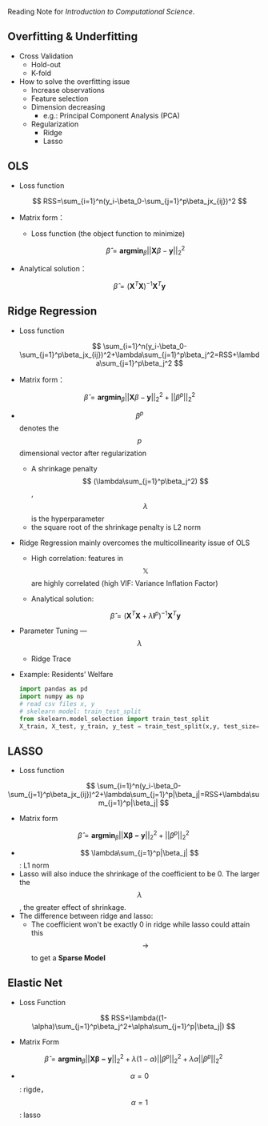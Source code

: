 Reading Note for *Introduction to Computational Science*.

## Overfitting & Underfitting
- Cross Validation
    - Hold-out
    - K-fold
- How to solve the overfitting issue
    - Increase observations
    - Feature selection
    - Dimension decreasing
        - e.g.: Principal Component Analysis (PCA)
    - Regularization
        - Ridge
        - Lasso


## OLS
- Loss function
  
    $$
    RSS=\sum_{i=1}^n(y_i-\beta_0-\sum_{j=1}^p\beta_jx_{ij})^2
    $$
    
- Matrix form：
  - Loss function (the object function to minimize)
    
      $$
      \hat{\beta}=\mathbf{argmin}_{\beta}||\mathbf{X}\beta-\mathbf{y}||_2^2
      $$
  
- Analytical solution：
  
    $$
    \hat{\beta}=(\mathbf{X}^T\mathbf{X})^{-1}\mathbf{X}^T\mathbf{y}
    $$
    

## Ridge Regression

- Loss function
  
    $$
    \sum_{i=1}^n(y_i-\beta_0-\sum_{j=1}^p\beta_jx_{ij})^2+\lambda\sum_{j=1}^p\beta_j^2=RSS+\lambda\sum_{j=1}^p\beta_j^2
    $$
    
- Matrix form：
  
    $$
    \hat{\beta}=\mathbf{argmin}_{\beta}||\mathbf{X}\beta-\mathbf{y}||_2^2+||\beta^p||_2^2
    $$
    
- $$ \beta^p $$ denotes the $$p$$ dimensional vector after regularization
    - A shrinkage penalty $$ (\lambda\sum_{j=1}^p\beta_j^2) $$, $$ \lambda $$ is the hyperparameter
    - the square root of the shrinkage penalty is L2 norm
- Ridge Regression mainly overcomes the multicollinearity issue of OLS
    - High correlation: features in $$ \mathbb{X} $$ are highly correlated (high VIF: Variance Inflation Factor)
    - Analytical solution:
      
        $$
        \hat{\beta}=(\mathbf{X}^T\mathbf{X}+\lambda\mathbf{I}^p)^{-1}\mathbf{X}^T\mathbf{y}
        $$
    
- Parameter Tuning — $$ \lambda $$
    - Ridge Trace
- Example: Residents’ Welfare
  
    ```python
    import pandas as pd
    import numpy as np
    # read csv files x, y
    # skelearn model: train_test_split
    from skelearn.model_selection import train_test_split
    X_train, X_test, y_train, y_test = train_test_split(x,y, test_size=.3. random_state=728)
    ```
## LASSO

- Loss function

$$
\sum_{i=1}^n(y_i-\beta_0-\sum_{j=1}^p\beta_jx_{ij})^2+\lambda\sum_{j=1}^p|\beta_j|=RSS+\lambda\sum_{j=1}^p|\beta_j|
$$

- Matrix form

$$
\hat{\beta}=\mathbf{argmin}_{\beta}||\mathbf{X\beta-y}||_2^2+||\beta^p||_2^2
$$

- $$ \lambda\sum_{j=1}^p|\beta_j| $$
: L1 norm
- Lasso will also induce the shrinkage of the coefficient to be 0. The larger the $$\lambda$$, the greater effect of shrinkage.
- The difference between ridge and lasso:
    - The coefficient won't be exactly 0 in ridge while lasso could attain this $$\rightarrow$$ to get a **Sparse Model**

## Elastic Net

- Loss Function

$$
RSS+\lambda((1-\alpha)\sum_{j=1}^p\beta_j^2+\alpha\sum_{j=1}^p|\beta_j|)
$$

- Matrix Form

$$
\hat{\beta}=\mathbf{argmin}_{\beta}||\mathbf{X\beta-y}||_2^2+\lambda(1-\alpha)||\beta^p||_2^2+\lambda\alpha||\beta^p||_2^2
$$

- $$ \alpha=0$$: rigde，$$ \alpha=1 $$: lasso
